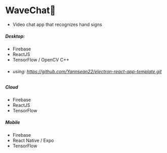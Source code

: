 # WaveChat👋
* Video chat app that recognizes hand signs


##### Desktop:
  * Firebase
  * ReactJS
  * TensorFlow / OpenCV C++
  * ###### using: https://github.com/Yannsean22/electron-react-app-template.git

##### Cloud
  * Firebase
  * ReactJS
  * TensorFlow
    
##### Mobile
  * Firebase
  * React Native / Expo
  * TensorFlow
